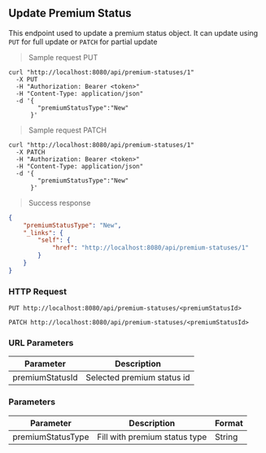 ## Update Premium Status

This endpoint used to update a premium status object. It can update using <code>PUT</code> for full update or <code>PATCH</code> for partial update

> Sample request PUT

```shell
curl "http://localhost:8080/api/premium-statuses/1"
  -X PUT
  -H "Authorization: Bearer <token>"
  -H "Content-Type: application/json"
  -d '{
        "premiumStatusType":"New"
      }'
```

> Sample request PATCH

```shell
curl "http://localhost:8080/api/premium-statuses/1"
  -X PATCH
  -H "Authorization: Bearer <token>"
  -H "Content-Type: application/json"
  -d '{
        "premiumStatusType":"New"
      }'
```

> Success response

```json
{
    "premiumStatusType": "New",
    "_links": {
        "self": {
            "href": "http://localhost:8080/api/premium-statuses/1"
        }
    }
}
```

### HTTP Request

`PUT http://localhost:8080/api/premium-statuses/<premiumStatusId>`

`PATCH http://localhost:8080/api/premium-statuses/<premiumStatusId>`

### URL Parameters

Parameter | Description
--------- | -----------
premiumStatusId | Selected premium status id

### Parameters

Parameter | Description | Format 
--------- | ----------- | ------ 
premiumStatusType | Fill with premium status type | String